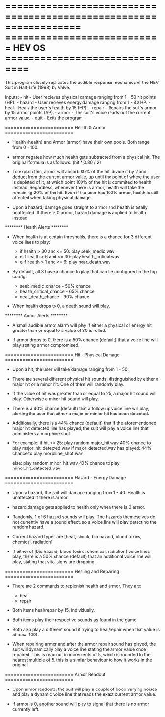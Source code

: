 =================================================================
=========================== HEV OS ==============================
=================================================================

This program closely replicates the audible response mechanics of the
HEV Suit in Half-Life (1998) by Valve.

Inputs:
	- hit 		- User recieves physical damage ranging from 1 - 50 hit points (HP).
	- hazard 	- User recieves energy damage ranging from 1 - 40 HP.
	- heal		- Heals the user's health by 15 (HP).
	- repair	- Repairs the suit's armor by 15 armor points (AP).
	- armor		- The suit's voice reads out the current armor value.
	- quit		- Exits the program.

========================   Health & Armor   ========================

- Health (health) and Armor (armor) have their own pools. Both range from 0 - 100.
  
- armor negates how much health gets subtracted from a physical hit. The original
  formula is as follows:
  (hit * 0.80 / 2)

- To explain this, armor will absorb 80% of the hit, divide it by 2 and deduct from the
  current armor value, up until the point of where the user is depleted of it,
  at which point 100% of the hit is commited to health instead.
  Regardless, whenever there is armor, health will take the remaining 20% of the hit.
  Even if the user has 100% armor, health is still affected when taking physical damage.

- Upon a hazard, damage goes straight to armor and health is totally unaffected. If there
  is 0 armor, hazard damage is applied to health instead.

********   Health Alerts   ********

- When health is at certain thresholds, there is a chance for 3 different voice lines to
  play:
	- if health > 30 and <= 50:
		play seek_medic.wav
	- elif health > 6 and <= 30:
		play health_critical.wav
	- elif health > 1 and <= 6:
		play near_death.wav

- By default, all 3 have a chance to play that can be configured in the top config:
	- seek_medic_chance - 50% chance
	- health_critical_chance - 65% chance
	- near_death_chance - 90% chance

- When health drops to 0, a death sound will play.

********   Armor Alerts   ********

- A small audible armor alarm will play if either a physical or energy hit greater than
  or equal to a value of 30 is rolled.

- If armor drops to 0, there is a 50% chance (default) that a voice line will play
  stating armor compromised.

========================   Hit - Physical Damage   ========================

- Upon a hit, the user will take damage ranging from 1 - 50.

- There are several different physical hit sounds, distinguished by either a major hit
   or a minor hit. One of them will randomly play.

- If the value of hit was greater than or equal to 25, a major hit sound
  will play. Otherwise a minor hit sound will play.

- There is a 40% chance (default) that a follow up voice line will play, alerting the
  user that either a major or minior hit has been detected.

- Additionally, there is a 44% chance (default) that if the aforementioned major hit
  detected line has played, the suit will play a voice line that administers a morphine
  shot.

- For example:
	if hit >= 25:
		play random major_hit.wav
		40% chance to play major_hit_detected.wav
		if major_detected.wav has played:
			44% chance to play morphine_shot.wav
	
	else:
		play random minor_hit.wav
		40% chance to play minor_hit_detected.wav

========================   Hazard - Energy Damage   ========================

- Upon a hazard, the suit will damage ranging from 1 - 40. Health is unaffected if there
  is armor.

- hazard damage gets applied to health only when there is 0 armor.

- Randomly, 1 of 6 hazard sounds will play. The hazards themeselves do not currently
  have a sound effect, so a voice line will play detecting the random hazard.

- Current hazard types are [heat, shock, bio hazard, blood toxins, chemical, radiation]

- If either of [bio hazard, blood toxins, chemical, radiation] voice lines play, there is
  a 50% chance (default) that an additional voice line will play, stating that vital signs
  are dropping.

========================   Healing and Repairing   ========================

- There are 2 commands to replenish health and armor. They are:
	- heal
	- repair

- Both items heal/repair by 15, individually.

- Both items play their respective sounds as found in the game.

- Both also play a different sound if trying to heal/repair when that value is at max (100).

- When repairing armor and after the armor repair sound has played, the suit will dynamically
  play a voice line stating the armor value once repaired. This is read out in increments of 5,
  which is rounded to the nearest multiple of 5, this is a similar behaviour to how it works
  in the original.

========================   Armor Readout   ========================

- Upon armor readouts, the suit will play a couple of boop varying noises and play a dynamic
  voice line that reads the exact current armor value.

- If armor is 0, another sound will play to signal that there is no armor currently left.